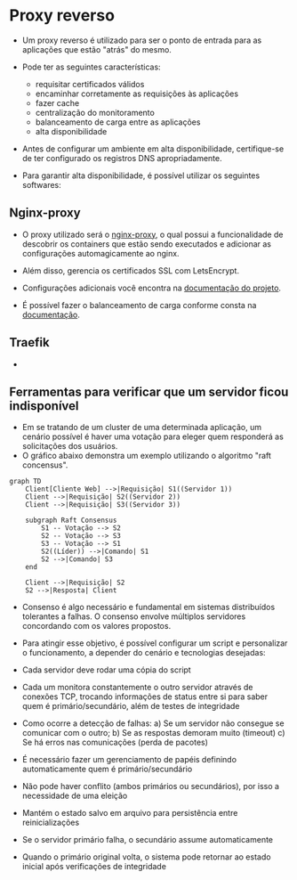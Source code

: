 # Proxy reverso
- Um proxy reverso é utilizado para ser o ponto de entrada para as aplicações que estão "atrás" do mesmo. 
- Pode ter as seguintes características:
    * requisitar certificados válidos
    * encaminhar corretamente as requisições às aplicações
    * fazer cache
    * centralização do monitoramento
    * balanceamento de carga entre as aplicações
    * alta disponibilidade

- Antes de configurar um ambiente em alta disponibilidade, certifique-se de ter configurado os registros DNS apropriadamente.
- Para garantir alta disponibilidade, é possível utilizar os seguintes softwares:

## Nginx-proxy
- O proxy utilizado será o [nginx-proxy](https://github.com/LibreCodeCoop/nginx-proxy), o qual possui a funcionalidade de descobrir os containers que estão sendo executados e adicionar as configurações automagicamente ao nginx.
- Além disso, gerencia os certificados SSL com LetsEncrypt.
- Configurações adicionais você encontra na [documentação do projeto](https://github.com/nginx-proxy/nginx-proxy/tree/main/docs).

- É possível fazer o balanceamento de carga conforme consta na [documentação](https://github.com/nginx-proxy/nginx-proxy/tree/main/docs#upstream-server-http-load-balancing-support).

## Traefik
- 

## Ferramentas para verificar que um servidor ficou indisponível
- Em se tratando de um cluster de uma determinada aplicação, um cenário possível é haver uma votação para eleger quem responderá as solicitações dos usuários.
- O gráfico abaixo demonstra um exemplo utilizando o algoritmo "raft concensus".
```mermaid
graph TD
    Client[Cliente Web] -->|Requisição| S1((Servidor 1))
    Client -->|Requisição| S2((Servidor 2))
    Client -->|Requisição| S3((Servidor 3))

    subgraph Raft Consensus
        S1 -- Votação --> S2
        S2 -- Votação --> S3
        S3 -- Votação --> S1
        S2((Líder)) -->|Comando| S1
        S2 -->|Comando| S3
    end

    Client -->|Requisição| S2
    S2 -->|Resposta| Client
```

- Consenso é algo necessário e fundamental em sistemas distribuídos tolerantes a falhas. O consenso envolve múltiplos servidores concordando com os valores propostos.
- Para atingir esse objetivo, é possível configurar um script e personalizar o funcionamento, a depender do cenário e tecnologias desejadas:
- Cada servidor deve rodar uma cópia do script
- Cada um monitora constantemente o outro servidor através de conexões TCP, trocando informações de status entre si para saber quem é primário/secundário, além de testes de integridade
- Como ocorre a detecção de falhas: 
    a) Se um servidor não consegue se comunicar com o outro; 
    b) Se as respostas demoram muito (timeout)
    c) Se há erros nas comunicações (perda de pacotes)

- É necessário fazer um gerenciamento de papéis definindo automaticamente quem é primário/secundário
- Não pode haver conflito (ambos primários ou secundários), por isso a necessidade de uma eleição
- Mantém o estado salvo em arquivo para persistência entre reinicializações

- Se o servidor primário falha, o secundário assume automaticamente
- Quando o primário original volta, o sistema pode retornar ao estado inicial após verificações de integridade








